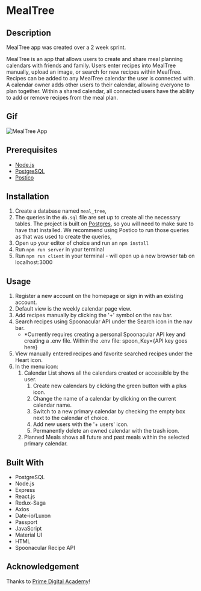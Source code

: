 # MealTree

## Description

MealTree app was created over a 2 week sprint.

MealTree is an app that allows users to create and share meal planning calendars with friends and family.  Users enter recipes into MealTree manually, upload an image, or search for new recipes within MealTree. Recipes can be added to any MealTree calendar the user is connected with. A calendar owner adds other users to their calendar, allowing everyone to plan together. Within a shared calendar, all connected users have the ability to add or remove recipes from the meal plan.

## Gif

![MealTree App](./public/MealTree.gif)


## Prerequisites


- [Node.js](https://nodejs.org/en/)
- [PostgreSQL](https://www.postgresql.org/)
- [Postico](https://eggerapps.at/postico/)


## Installation

1. Create a database named `meal_tree`,
2. The queries in the `db.sql` file are set up to create all the necessary tables. The project is built on [Postgres](https://www.postgresql.org/download/), so you will need to make sure to have that installed. We recommend using Postico to run those queries as that was used to create the queries, 
3. Open up your editor of choice and run an `npm install`
4. Run `npm run server` in your terminal
5. Run `npm run client` in your terminal - will open up a new browser tab on localhost:3000

## Usage

1. Register a new account on the homepage or sign in with an existing account.
1. Default view is the weekly calendar page view.
1. Add recipes manually by clicking the '+' symbol on the nav bar.
1. Search recipes using Spoonacular API under the Search icon in the nav bar.
    - *Currently requires creating a personal Spoonacular API key and creating a .env file.  Within the .env file:  spoon_Key={API key goes here}
1. View manually entered recipes and favorite searched recipes under the Heart icon.
1. In the menu icon:
    1. Calendar List shows all the calendars created or accessible by the user.
        1. Create new calendars by clicking the green button with a plus icon.
        1. Change the name of a calendar by clicking on the current calendar name.
        1. Switch to a new primary calendar by checking the empty box next to the calendar of choice.
        1. Add new users with the '+ users' icon.
        1. Permanently delete an owned calendar with the trash icon.
    1. Planned Meals shows all future and past meals within the selected primary calendar.

## Built With

- PostgreSQL
- Node.js
- Express
- React.js
- Redux-Saga
- Axios
- Date-io/Luxon
- Passport
- JavaScript
- Material UI
- HTML
- Spoonacular Recipe API


## Acknowledgement
Thanks to [Prime Digital Academy](https://www.primeacademy.io)!
